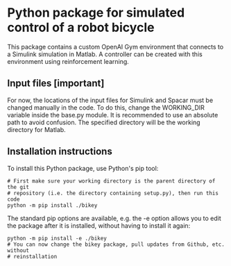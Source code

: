 # Python package for simulated control of a robot bicycle

This package contains a custom OpenAI Gym environment that connects to a 
Simulink simulation in Matlab. A controller can be created with this
environment using reinforcement learning.

## Input files **[important]**
For now, the locations of the input files for Simulink and Spacar must be
changed manually in the code. To do this, change the WORKING_DIR variable
inside the base.py module. It is recommended to use an absolute path to avoid
confusion. The specified directory will be the working directory for Matlab.

## Installation instructions
To install this Python package, use Python's pip tool:

```
# First make sure your working directory is the parent directory of the git 
# repository (i.e. the directory containing setup.py), then run this code
python -m pip install ./bikey
```

The standard pip options are available, e.g. the -e option allows you to edit 
the package after it is installed, without having to install it again:

```
python -m pip install -e ./bikey
# You can now change the bikey package, pull updates from Github, etc. without
# reinstallation
```
